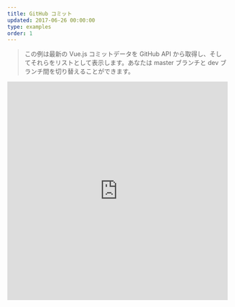 ```yaml
---
title: GitHub コミット
updated: 2017-06-26 00:00:00
type: examples
order: 1
---
```


> この例は最新の Vue.js コミットデータを GitHub API から取得し、そしてそれらをリストとして表示します。あなたは master ブランチと dev ブランチ間を切り替えることができます。

<iframe width="100%" height="500" src="https://jsfiddle.net/yyx990803/c5g8xnar/embedded/result,html,js,css" allowfullscreen="allowfullscreen" frameborder="0"></iframe>
